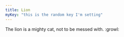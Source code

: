 ```yaml
---
title: Lion
myKey: "this is the random key I'm setting"
---
```


The lion is a mighty cat, not to be messed with. :growl:
